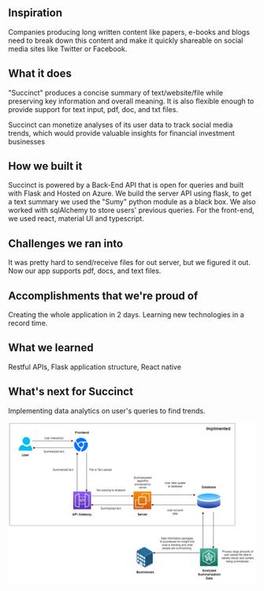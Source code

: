 ## Inspiration
Companies producing long written content like papers, e-books and blogs need to break down this content and make it quickly shareable on social media sites like Twitter or Facebook.

## What it does
"Succinct" produces a concise summary of text/website/file while preserving key information and overall meaning.
It is also flexible enough to provide support for text input, pdf, doc, and txt files.

Succinct can monetize analyses of its user data to track social media trends, which would provide valuable insights for financial investment businesses

## How we built it
Succinct is powered by a Back-End API that is open for queries and built with Flask and Hosted on Azure.
We build the server API using flask, to get a text summary we used the "Sumy" ​python module as a black box.
We also worked with sqlAlchemy to store users' previous queries.
For the front-end, we used react, material UI and typescript.

## Challenges we ran into
It was pretty hard to send/receive files for out server, but we figured it out. 
Now our app supports pdf, docs, and text files.

## Accomplishments that we're proud of
Creating the whole application in 2 days.
Learning new technologies in a record time.

## What we learned
Restful APIs, Flask application structure, React native

## What's next for Succinct
Implementing data analytics on user's queries to find trends.

![succinct](succinct-business.png)

